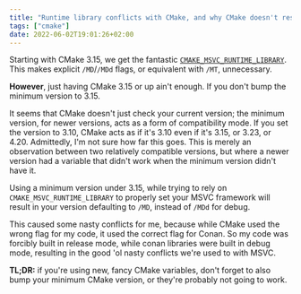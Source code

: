 ```yaml
---
title: "Runtime library conflicts with CMake, and why CMake doesn't respect your options"
tags: ["cmake"]
date: 2022-06-02T19:01:26+02:00
---
```


Starting with CMake 3.15, we get the fantastic [`CMAKE_MSVC_RUNTIME_LIBRARY`](https://cmake.org/cmake/help/latest/variable/CMAKE_MSVC_RUNTIME_LIBRARY.html). This makes explicit `/MD`/`/MDd` flags, or equivalent with `/MT`, unnecessary.

**However**, just having CMake 3.15 or up ain't enough. If you don't bump the minimum version to 3.15.

It seems that CMake doesn't just check your current version; the minimum version, for newer versions, acts as a form of compatibility mode. If you set the version to 3.10, CMake acts as if it's 3.10 even if it's 3.15, or 3.23, or 4.20. Admittedly, I'm not sure how far this goes. This is merely an observation between two relatively compatible versions, but where a newer version had a variable that didn't work when the minimum version didn't have it.

 Using a minimum version under 3.15, while trying to rely on `CMAKE_MSVC_RUNTIME_LIBRARY` to properly set your MSVC framework will result in your version defaulting to `/MD`, instead of `/MDd` for debug.

This caused some nasty conflicts for me, because while CMake used the wrong flag for my code, it used the correct flag for Conan. So my code was forcibly built in release mode, while conan libraries were built in debug mode, resulting in the good 'ol nasty conflicts we're used to with MSVC.

**TL;DR:** if you're using new, fancy CMake variables, don't forget to also bump your minimum CMake version, or they're probably not going to work.
